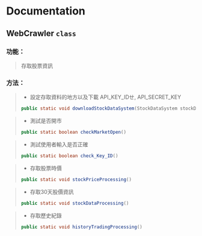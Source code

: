 # Documentation

## WebCrawler `class`
### 功能：
> 存取股票資訊

### 方法：
> * 設定存取資料的地方以及下載 API_KEY_IDㄝ, API_SECRET_KEY
> ```java
> public static void downloadStockDataSystem(StockDataSystem stockDataSystem)
> ```

> * 測試是否開市
> ```java
> public static boolean checkMarketOpen()
> ```

> * 測試使用者輸入是否正確
> ```java
> public static boolean check_Key_ID()
> ``` 

> * 存取股票時價
> ```java
> public static void stockPriceProcessing()
> ```

> * 存取30天股價資訊
> ```java
> public static void stockDataProcessing()
> ```

> * 存取歷史紀錄
> ```java
> public static void historyTradingProcessing()
> ```